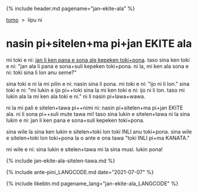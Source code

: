 {% include header.md pagename="jan-ekite-ala" %}

<span class="lp">

[tomo](https://joelthomastr.github.io/tokipona/README_LANGCODE)&nbsp;&nbsp;>&nbsp;&nbsp;lipu ni

# nasin pi+sitelen+ma pi+jan EKITE ala

mi toki e ni: [jan li ken pana e sona ale kepeken toki+pona](https://joelthomastr.github.io/tokipona/pana-sona-ale_LANGCODE). taso sina ken toki e ni: "jan ala li pana e sona+suli kepeken toki+pona. ni la, mi ken ala sona e ni: toki sina li lon anu seme?"

sina toki e ni la mi pilin e ni: nasin sina li pona. mi toki e ni: "ijo ni li lon." sina toki e ni: "mi lukin e ijo pi++toki sina la mi ken toki e ni: ijo ni li lon. taso mi lukin ala la mi ken ala toki e ni." ni li nasin pi+lawa+wawa.

ni la mi pali e sitelen+tawa pi++nimi ni: nasin pi+sitelen+ma pi+jan EKITE ala. ni li sona pi++suli mute tawa mi! taso sina lukin e sitelen+tawa ni la sina lukin e ni: jan li ken pana e sona+suli kepeken toki+pona.

sina wile la sina ken lukin e sitelen+toki lon toki INLI anu toki+pona. sina wile e sitelen+toki lon toki+pona la o ante e ona tawa "toki INLI pi+ma KANATA."

mi wile e ni: sina lukin e sitelen+tawa mi la sina musi. lukin pona!

{% include jan-ekite-ala-sitelen-tawa.md %}

{% include ante-pini_LANGCODE.md date="2021-07-07" %}

{% include likebtn.md pagename_lang="jan-ekite-ala_LANGCODE" %}
